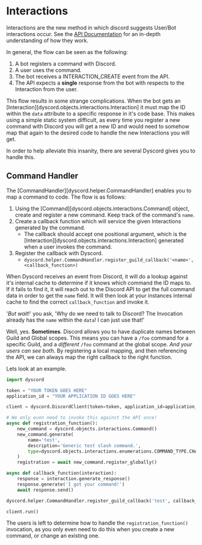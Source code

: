 # Interactions

Interactions are the new method in which discord suggests User/Bot interactions occur. See the [API Documentation](https://discord.com/developers/docs/interactions/receiving-and-responding) for an in-depth understanding of how they work.

In general, the flow can be seen as the following:

1. A bot registers a command with Discord.
1. A user uses the command.
1. The bot receives a INTERACTION_CREATE event from the API.
1. The API expects a **single** response from the bot with respects to the Interaction from the user.

This flow results in some strange complications. When the bot gets an [Interaction][dyscord.objects.interactions.Interaction] it must map the ID within the `data` attribute to a specific response in it's code base. This makes using a simple static system difficult, as every time you register a new command with Discord you will get a new ID and would need to somehow map that again to the desired code to handle the new Interactions you will get.

In order to help alleviate this insanity, there are several Dyscord gives you to handle this.

## Command Handler

The [CommandHandler][dyscord.helper.CommandHandler] enables you to map a command to code. The flow is as follows:

1. Using the [Command][dyscord.objects.interactions.Command] object, create and register a new command. Keep track of the command's `name`.
1. Create a callback function which will service the given Interactions generated by the command.
    - The callback should accept one positional argument, which is the [Interaction][dyscord.objects.interactions.Interaction] generated when a user invokes the command.
1. Register the callback with Dyscord.
    - `dyscord.helper.CommandHandler.register_guild_callback('<name>', <callback_function>)`

When Dyscord receives an event from Discord, it will do a lookup against it's internal cache to determine if it knows which command the ID maps to. If it fails to find it, it will reach out to the Discord API to get the full command data in order to get the `name` field. It will then look at your instances internal cache to find the correct `callback_function` and invoke it.

'*But wait*!' you ask, 'Why do we need to talk to Discord? The Invocation already has the `name` within the `data`! I can just use that!'

Well, yes. **Sometimes**. Discord allows you to have duplicate names between Guild and Global scopes. This means you can have a `/foo` command for a specific Guild, and a *different* `/foo` command at the global scope. *And your users can see both*. By registering a local mapping, and then referencing the API, we can always map the right callback to the right function.

Lets look at an example.

```python
import dyscord

token = "YOUR TOKEN GOES HERE"
application_id = "YOUR APPLICATION ID GOES HERE"

client = dyscord.DiscordClient(token=token, application_id=application_id)

# We only even need to invoke this against the API once!
async def registration_function():
    new_command = dyscord.objects.interactions.Command()
    new_command.generate(
        name='test',
        description='Generic test slash command.',
        type=dyscord.objects.interactions.enumerations.COMMAND_TYPE.CHAT_INPUT,
    )
    registration = await new_command.register_globally()

async def callback_function(interaction):
    response = interaction.generate_response()
    response.generate('I got your command!')
    await response.send()

dyscord.helper.CommandHandler.register_guild_callback('test', callback_function)

client.run()
```

The users is left to determine how to handle the `registration_function()` invocation, as you only even need to do this when you create a new command, or change an existing one.
